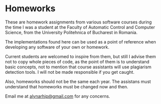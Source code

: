 # Homeworks

These are homework assignments from various software
courses during the time I was a student at the
Faculty of Automatic Control and Computer Science,
from the University Politehnica of Bucharest in Romania.

The implementations found here can be used as a point of reference
when developing any software of your own or homework. 

Current students are welcomed to inspire from them,
but still I advise them not to copy whole pieces of code,
as the point of them is to understand basic concepts,
not to mention that course assistants will use plagiarism detection tools.
I will not be made responsible if you get caught. 

Also, homeworks should not be the same each year. The assistans 
must understand that homeworks must be changed now and then. 

Email me at alynarhip@gmail.com for any concerns.
